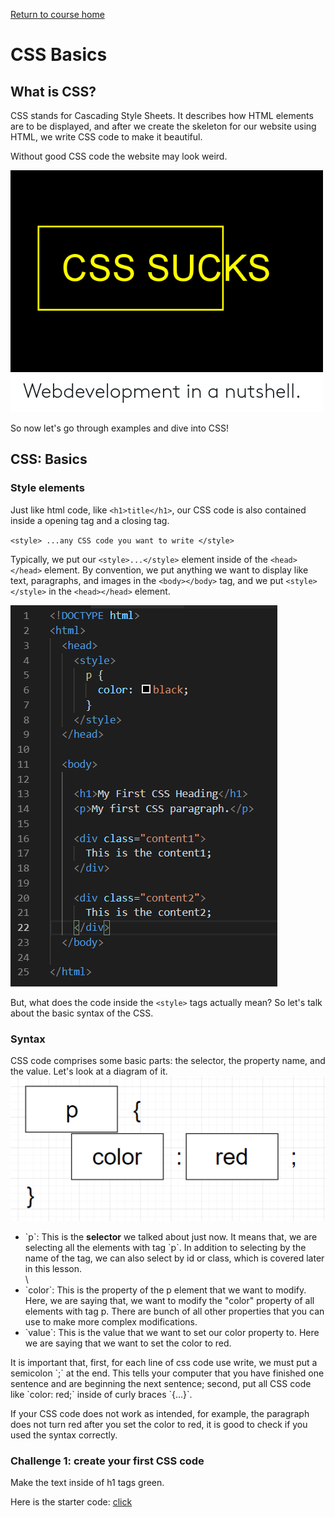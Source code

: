 <a href="https://wes-chen.github.io/build-a-website/">Return to course home</a>

# CSS Basics

## What is CSS?

CSS stands for Cascading Style Sheets. It describes how HTML elements are to be displayed, and after we create the skeleton for our website using HTML, we write CSS code to make it beautiful. 

Without good CSS code the website may look weird.

<img src="./css-sucks-webdevelopment-in-a-nutshell-43196018.png"/>

 So now let's go through examples and dive into CSS!

## CSS: Basics
### Style elements
Just like html code, like `<h1>title</h1>`, our CSS code is also contained inside a opening tag and a closing tag.

`<style> ...any CSS code you want to write </style>`

Typically, we put our `<style>...</style>` element inside of the `<head></head>` element. By convention, we put anything we want to display like text, paragraphs, and images in the `<body></body>` tag, and we put `<style></style>` in the `<head></head>` element. 

<img src="top.png"/>

But, what does the code inside the `<style>` tags actually mean? So let's talk about the basic syntax of the CSS.

### Syntax
CSS code comprises some basic parts: the selector, the property name, and the value. Let's look at a diagram of it.
<img src="syntax.png"/>
<ul>
<li>`p`: This is the <strong>selector</strong> we talked about just now. It means that, we are selecting all the elements with tag `p`. In addition to selecting by the name of the tag, we can also select by id or class, which is covered later in this lesson.</li> \
<li>`color`: This is the property of the p element that we want to modify. Here, we are saying that, we want to modify the "color" property of all elements with tag p. There are bunch of all other properties that you can use to make more complex modifications.</li>
<li>`value`: This is the value that we want to set our color property to. Here we are saying that we want to set the color to red. </li>
</ul>
It is important that, first, for each line of css code use write, we must put a semicolon `;` at the end. This tells your computer that you have finished one sentence and are beginning the next sentence; second, put all CSS code like `color: red;` inside of curly braces `{...}`. 

If your CSS code does not work as intended, for example, the paragraph does not turn red after you set the color to red, it is good to check if you used the syntax correctly.

### Challenge 1: create your first CSS code
Make the text inside of h1 tags green.

Here is the starter code: <a href="index.html">click<a/>
